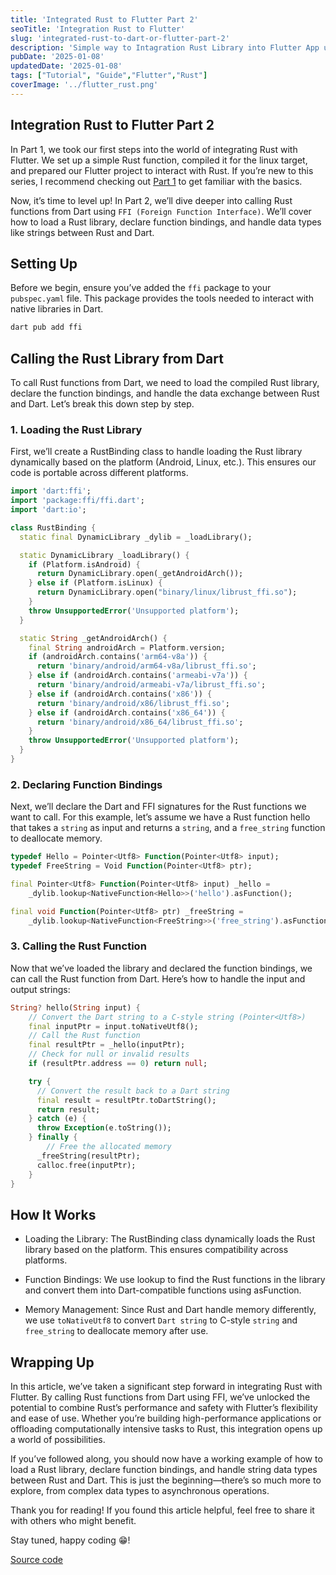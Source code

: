 ```yaml
---
title: 'Integrated Rust to Flutter Part 2'
seoTitle: 'Integration Rust to Flutter'
slug: 'integrated-rust-to-dart-or-flutter-part-2'
description: 'Simple way to Intagration Rust Library into Flutter App using Dart FFI'
pubDate: '2025-01-08'
updatedDate: '2025-01-08'
tags: ["Tutorial", "Guide","Flutter","Rust"]
coverImage: '../flutter_rust.png'
---
```


## Integration Rust to Flutter Part 2 

In Part 1, we took our first steps into the world of integrating Rust with Flutter. We set up a 
simple Rust function, compiled it for the linux target, and prepared our Flutter project to interact with Rust. If you’re new to this series, I recommend checking out [Part 1](https://ms-arifin.vercel.app/integrated-rust-to-dart-or-flutter/) to get familiar with the basics.

Now, it’s time to level up! In Part 2, we’ll dive deeper into calling Rust functions from Dart using `FFI (Foreign Function Interface)`. We’ll cover how to load a Rust library, declare function bindings, and handle data types like strings between Rust and Dart.

## Setting Up

Before we begin, ensure you’ve added the `ffi` package to your `pubspec.yaml` file. This package provides the tools needed to interact with native libraries in Dart.
```dart
dart pub add ffi
```

## Calling the Rust Library from Dart

To call Rust functions from Dart, we need to load the compiled Rust library, declare the function bindings, and handle the data exchange between Rust and Dart. Let’s break this down step by step.

### 1. Loading the Rust Library
First, we’ll create a RustBinding class to handle loading the Rust library dynamically based on the platform (Android, Linux, etc.). This ensures our code is portable across different platforms.

```dart
import 'dart:ffi';
import 'package:ffi/ffi.dart';
import 'dart:io';

class RustBinding {
  static final DynamicLibrary _dylib = _loadLibrary();

  static DynamicLibrary _loadLibrary() {
    if (Platform.isAndroid) {
      return DynamicLibrary.open(_getAndroidArch());
    } else if (Platform.isLinux) {
      return DynamicLibrary.open("binary/linux/librust_ffi.so");
    }
    throw UnsupportedError('Unsupported platform');
  }

  static String _getAndroidArch() {
    final String androidArch = Platform.version;
    if (androidArch.contains('arm64-v8a')) {
      return 'binary/android/arm64-v8a/librust_ffi.so';
    } else if (androidArch.contains('armeabi-v7a')) {
      return 'binary/android/armeabi-v7a/librust_ffi.so';
    } else if (androidArch.contains('x86')) {
      return 'binary/android/x86/librust_ffi.so';
    } else if (androidArch.contains('x86_64')) {
      return 'binary/android/x86_64/librust_ffi.so';
    }
    throw UnsupportedError('Unsupported platform');
  }
} 
```

### 2.  Declaring Function Bindings

Next, we’ll declare the Dart and FFI signatures for the Rust functions we want to call. For this example, let’s assume we have a Rust function hello that takes a `string` as input and returns a `string`, and a `free_string` function to deallocate memory.

```dart
typedef Hello = Pointer<Utf8> Function(Pointer<Utf8> input);
typedef FreeString = Void Function(Pointer<Utf8> ptr);

final Pointer<Utf8> Function(Pointer<Utf8> input) _hello =
    _dylib.lookup<NativeFunction<Hello>>('hello').asFunction();

final void Function(Pointer<Utf8> ptr) _freeString =
    _dylib.lookup<NativeFunction<FreeString>>('free_string').asFunction();
```
### 3. Calling the Rust Function

Now that we’ve loaded the library and declared the function bindings, we can call the Rust function from Dart. Here’s how to handle the input and output strings:

```dart
String? hello(String input) {
    // Convert the Dart string to a C-style string (Pointer<Utf8>)
    final inputPtr = input.toNativeUtf8();
    // Call the Rust function
    final resultPtr = _hello(inputPtr);
    // Check for null or invalid results
    if (resultPtr.address == 0) return null;

    try {
      // Convert the result back to a Dart string
      final result = resultPtr.toDartString();
      return result;
    } catch (e) {
      throw Exception(e.toString());
    } finally {
        // Free the allocated memory
      _freeString(resultPtr);
      calloc.free(inputPtr);
    }
}
```

## How It Works

* Loading the Library: The RustBinding class dynamically loads the Rust library based on the platform. This ensures compatibility across platforms.

* Function Bindings: We use lookup to find the Rust functions in the library and convert them into Dart-compatible functions using asFunction.

* Memory Management: Since Rust and Dart handle memory differently, we use `toNativeUtf8` to convert `Dart string` to C-style `string` and `free_string` to deallocate memory after use.

## Wrapping Up

In this article, we’ve taken a significant step forward in integrating Rust with Flutter. By calling Rust functions from Dart using FFI, we’ve unlocked the potential to combine Rust’s performance and safety with Flutter’s flexibility and ease of use. Whether you’re building high-performance applications or offloading computationally intensive tasks to Rust, this integration opens up a world of possibilities.

If you’ve followed along, you should now have a working example of how to load a Rust library, declare function bindings, and handle string data types between Rust and Dart. This is just the beginning—there’s so much more to explore, from complex data types to asynchronous operations.

Thank you for reading! If you found this article helpful, feel free to share it with others who might benefit. 

Stay tuned, happy coding 😁!

[Source code](https://github.com/msarifin29/rust_app)